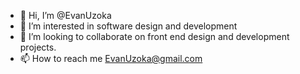 - 👋 Hi, I’m @EvanUzoka
- 👀 I’m interested in software design and development
- 💞️ I’m looking to collaborate on front end design and development projects.
- 📫 How to reach me EvanUzoka@gmail.com

<!---
EvanUzoka/EvanUzoka is a ✨ special ✨ repository because its `README.md` (this file) appears on your GitHub profile.
You can click the Preview link to take a look at your changes.
--->
